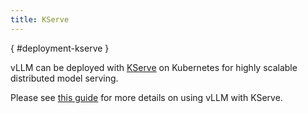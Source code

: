 ```yaml
---
title: KServe
---
```

[](){ #deployment-kserve }

vLLM can be deployed with [KServe](https://github.com/kserve/kserve) on Kubernetes for highly scalable distributed model serving.

Please see [this guide](https://kserve.github.io/website/latest/modelserving/v1beta1/llm/huggingface/) for more details on using vLLM with KServe.
